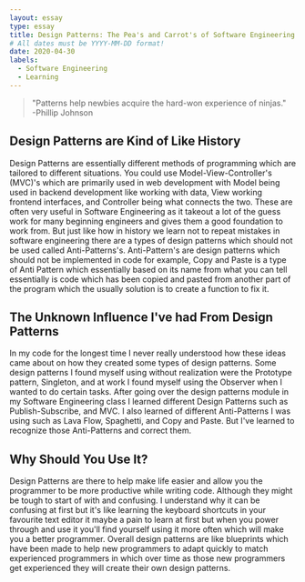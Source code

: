 ```yaml
---
layout: essay
type: essay
title: Design Patterns: The Pea's and Carrot's of Software Engineering
# All dates must be YYYY-MM-DD format!
date: 2020-04-30
labels:
  - Software Engineering
  - Learning
---
```


<blockquote>
"Patterns help newbies acquire the hard-won experience of ninjas."
<footer>
-Phillip Johnson
</footer>
</blockquote>

## Design Patterns are Kind of Like History

Design Patterns are essentially different methods of programming which are tailored to different situations. You could use Model-View-Controller's (MVC)'s which are primarily used in web development with Model being used in backend development like working with data, View working frontend interfaces, and Controller being what connects the two. These are often very useful in Software Engineering as it takeout a lot of the guess work for many beginning engineers and gives them a good foundation to work from. But just like how in history we learn not to repeat mistakes in software engineering there are a types of design patterns which should not be used called Anti-Patterns's. Anti-Pattern's are design patterns which should not be implemented in code for example, Copy and Paste is a type of Anti Pattern which essentially based on its name from what you can tell essentially is code which has been copied and pasted from another part of the program which the usually solution is to create a function to fix it.


## The Unknown Influence I've had From Design Patterns

In my code for the longest time I never really understood how these ideas came about on how they created some types of design patterns. Some design patterns I found myself using without realization were the Prototype pattern, Singleton, and at work I found myself using the Observer when I wanted to do certain tasks. After going over the design patterns module in my Software Engineering class I learned different Design Patterns such as Publish-Subscribe, and MVC. I also learned of different Anti-Patterns I was using such as Lava Flow, Spaghetti, and Copy and Paste. But I've learned to recognize those Anti-Patterns and correct them.

## Why Should You Use It? 

Design Patterns are there to help make life easier and allow you the programmer to be more productive while writing code. Although they might be tough to start of with and confusing. I understand why it can be confusing at first but it's like learning the keyboard shortcuts in your favourite text editor it maybe a pain to learn at first but when you power through and use it you'll find yourself using it more often which will make you a better programmer. Overall design patterns are like blueprints which have been made to help new programmers to adapt quickly to match experienced programmers in which over time as those new programmers get experienced they will create their own design patterns.
